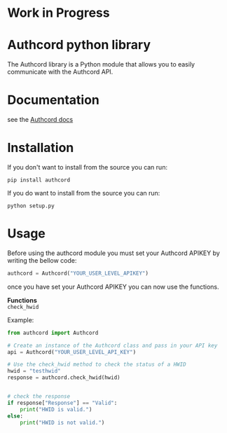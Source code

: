 # Work in Progress

# Authcord python library
The Authcord library is a Python module that allows you to easily communicate with the Authcord API.

# Documentation 
see the <a href="https://docs.authcord.xyz">Authcord docs</a>

# Installation
If you don't want to install from the source you can run:
```
pip install authcord
```

If you do want to install from the source you can run:
```
python setup.py
```

# Usage 
Before using the authcord module you must set your Authcord APIKEY by writing the bellow code:
```py
authcord = Authcord("YOUR_USER_LEVEL_APIKEY")
```

once you have set your Authcord APIKEY you can now use the functions.

<b>Functions</b><br>
```check_hwid```

Example: 
```py
from authcord import Authcord

# Create an instance of the Authcord class and pass in your API key
api = Authcord("YOUR_USER_LEVEL_API_KEY")

# Use the check_hwid method to check the status of a HWID
hwid = "testhwid"
response = authcord.check_hwid(hwid)


# check the response 
if response["Response"] == "Valid":
    print("HWID is valid.")
else:
    print("HWID is not valid.")
   ```
